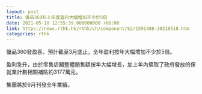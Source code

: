 ```yaml
---
layout: post
title: 優品360料上年度盈利大幅增加不少於5倍
date: 2021-05-18 12:55:39.000000000 +08:00
link: https://news.rthk.hk/rthk/ch/component/k2/1591488-20210518.htm
categories: rthk
---
```


優品360發盈喜，預計截至3月底止，全年盈利按年大幅增加不少於5倍。

盈利急升，由於零售店舖整體銷售額按年大幅增長，加上年內領取了政府發放的保就業計劃相關補貼約3177萬元。

集團將於6月刊發全年業績。
